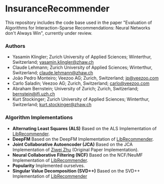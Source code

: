 
# InsuranceRecommender

This repository includes the code base used in the paper "Evaluation of Algorithms for Interaction-Sparse Recommendations: Neural Networks don't Always Win", currently under review.

### Authors
* Yasamin Klingler; Zurich University of Applied Sciences; Winterthur, Switzerland; [yasamin.klingler@zhaw.ch](yasamin.klingler@zhaw.ch)
* Claude Lehmann; Zurich University of Applied Sciences; Winterthur, Switzerland; [claude.lehmann@zhaw.ch](claude.lehmann@zhaw.ch)
* João Pedro Monteiro; Veezoo AG; Zurich, Switzerland; [jp@veezoo.com](jp@veezoo.com)
* Carlo Saladin; Veezoo AG; Zurich, Switzerland; [carlo@veezoo.com](carlo@veezoo.com)
* Abraham Bernstein; University of Zurich; Zurich, Switzerland; [bernstein@ifi.uzh.ch](bernstein@ifi.uzh.ch)
* Kurt Stockinger; Zurich University of Applied Sciences; Winterthur, Switzerland; [kurt.stockinger@zhaw.ch](kurt.stockinger@zhaw.ch)

### Algorithm Implementations
- **Alternating Least Squares (ALS)**
Based on the ALS Implementation of [LibRecommender](https://github.com/massquantity/LibRecommender/blob/master/libreco/algorithms/als.py).
- **DeepFM**
Based on the DeepFM Implementation of [LibRecommender](https://github.com/massquantity/LibRecommender/blob/master/libreco/algorithms/deepfm.py).
- **Joint Collaborative Autoencoder (JCA)**
Based on the JCA Implementation of [Ziwei Zhu](https://github.com/Zziwei/Joint-Collaborative-Autoencoder) (Original Paper Implementation).
- **Neural Collaborative Filtering (NCF)**
Based on the NCF/NeuMF Implementation of [LibRecommender](https://github.com/massquantity/LibRecommender/blob/master/libreco/algorithms/ncf.py).
- **Popularity**
Implemented ourselves.
- **Singular Value Decomposition (SVD++)**
Based on the SVD++ Implementation of [LibRecommender](https://github.com/massquantity/LibRecommender/blob/master/libreco/algorithms/svdpp.py)
